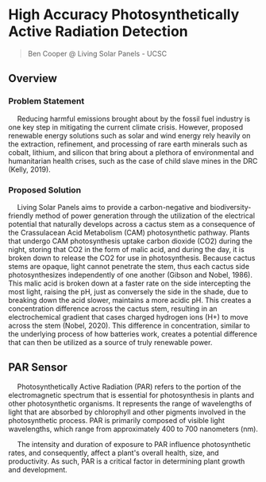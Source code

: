 # High Accuracy Photosynthetically Active Radiation Detection
> Ben Cooper @ Living Solar Panels - UCSC

## Overview

### Problem Statement
&emsp; Reducing harmful emissions brought about by the fossil fuel industry is one key step in mitigating the current climate crisis. However, proposed renewable energy solutions such as solar and wind energy rely heavily on the extraction, refinement, and processing of rare earth minerals such as cobalt, lithium, and silicon that bring about a plethora of environmental and humanitarian health crises, such as the case of child slave mines in the DRC (Kelly, 2019). 

### Proposed Solution
&emsp; Living Solar Panels aims to provide a carbon-negative and biodiversity-friendly method of power generation through the utilization of the electrical potential that naturally develops across a cactus stem as a consequence of the Crassulacean Acid Metabolism (CAM) photosynthetic pathway. Plants that undergo CAM photosynthesis uptake carbon dioxide (CO2) during the night, storing that CO2 in the form of malic acid, and during the day, it is broken down to release the CO2 for use in photosynthesis. Because cactus stems are opaque, light cannot penetrate the stem, thus each cactus side photosynthesizes independently of one another (Gibson and Nobel, 1986). This malic acid is broken down at a faster rate on the side intercepting the most light, raising the pH, just as conversely the side in the shade, due to breaking down the acid slower, maintains a more acidic pH. This creates a concentration difference across the cactus stem, resulting in an electrochemical gradient that cases charged hydrogen ions (H+) to move across the stem (Nobel, 2020). This difference in concentration, similar to the underlying process of how batteries work, creates a potential difference that can then be utilized as a source of truly renewable power.



## PAR Sensor

&emsp; Photosynthetically Active Radiation (PAR) refers to the portion of the electromagnetic spectrum that is essential for photosynthesis in plants and other photosynthetic organisms. It represents the range of wavelengths of light that are absorbed by chlorophyll and other pigments involved in the photosynthetic process. PAR is primarily composed of visible light wavelengths, which range from approximately 400 to 700 nanometers (nm). 

&emsp; The intensity and duration of exposure to PAR influence photosynthetic rates, and consequently, affect a plant's overall health, size, and productivity. As such, PAR is a critical factor in determining plant growth and development. 
